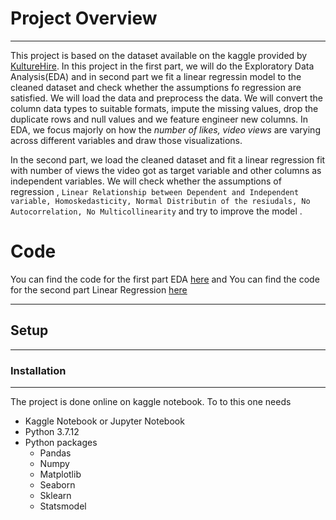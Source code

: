 # Project Overview 
---
This project is based on the dataset available on the kaggle provided by [KultureHire](https://www.kaggle.com/datasets/kathir1k/youtube-influencers-data). In this project in the first part, we will do the Exploratory Data Analysis(EDA) and in second part we fit a linear regressin model to the cleaned dataset and check whether the assumptions fo regression are satisfied. We will load the data and preprocess the data. We will convert the column data types to suitable formats, impute the missing values, drop the duplicate rows and null values and we feature engineer new columns. In EDA, we focus majorly on how the *number of likes, video views*  are varying across different variables and draw those visualizations. 

In the second part, we load the cleaned dataset and fit a linear regression fit with  number of views the video got as target variable and other columns as independent variables. We will check whether the assumptions of regression , `Linear Relationship between Dependent and Independent variable, Homoskedasticity, Normal Distributin of the resiudals, No Autocorrelation, No Multicollinearity` and try to improve the model . 

# Code 
You can find the code for the first part EDA [here]() and 
You can find the code for the second part Linear Regression [here]()
***
## Setup
---
### Installation 
---
The project is done online on kaggle notebook. 
To to this one needs

* Kaggle Notebook or Jupyter Notebook
* Python 3.7.12
* Python packages
    * Pandas
    * Numpy
    * Matplotlib
    * Seaborn 
    * Sklearn 
    * Statsmodel
